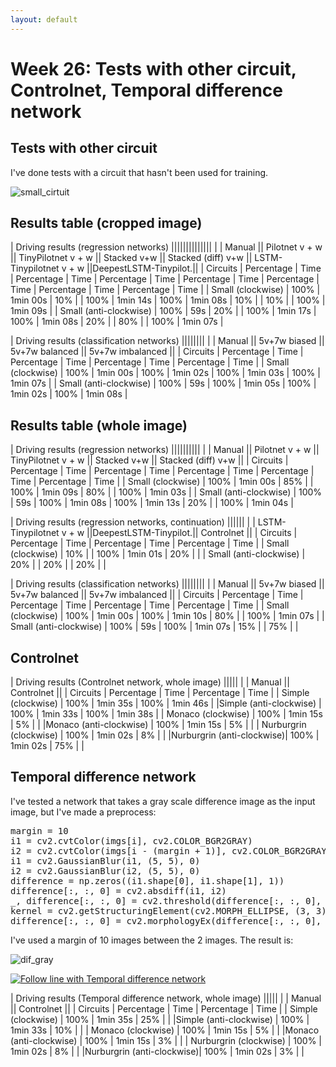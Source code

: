 ```yaml
---
layout: default
---
```

# Week 26: Tests with other circuit, Controlnet, Temporal difference network


## Tests with other circuit

I've done tests with a circuit that hasn't been used for training. 

![small_cirtuit](https://roboticsurjc-students.github.io/2017-tfm-vanessa-fernandez/images/small_cirtuit.png)



## Results table (cropped image)

|                                                      Driving results (regression networks)                                                                                              ||||||||||||||
|                           |        Manual        ||    Pilotnet v + w    ||  TinyPilotnet v + w  ||        Stacked v+w   ||  Stacked (diff) v+w  || LSTM-Tinypilotnet v + w ||DeepestLSTM-Tinypilot.||
|      Circuits             | Percentage |   Time   | Percentage |   Time   | Percentage |   Time   | Percentage |   Time   | Percentage |   Time   |  Percentage   |   Time   | Percentage |   Time   |
| Small (clockwise)         |    100%    | 1min 00s |      10%   |          |     100%   | 1min 14s |     100%   | 1min 08s |      10%   |          |       10%     |          |    100%    | 1min 09s | 
| Small (anti-clockwise)    |    100%    |    59s   |      20%   |          |     100%   | 1min 17s |     100%   | 1min 08s |      20%   |          |       80%     |          |    100%    | 1min 07s |


|                                                      Driving results (classification networks)                     ||||||||
|                           |        Manual        ||      5v+7w biased    ||    5v+7w balanced    ||   5v+7w imbalanced   || 
|      Circuits             | Percentage |   Time   | Percentage |   Time   | Percentage |   Time   | Percentage |   Time   |
|   Small (clockwise)       |    100%    | 1min 00s |    100%    | 1min 02s |    100%    | 1min 03s |    100%    | 1min 07s |
| Small (anti-clockwise)    |    100%    |    59s   |    100%    | 1min 05s |    100%    | 1min 02s |    100%    | 1min 08s |



## Results table (whole image)

|                                                      Driving results (regression networks)                                               ||||||||||
|                           |        Manual        ||    Pilotnet v + w    ||  TinyPilotnet v + w  ||        Stacked v+w   ||  Stacked (diff) v+w  ||
|      Circuits             | Percentage |   Time   | Percentage |   Time   | Percentage |   Time   | Percentage |   Time   | Percentage |   Time   |
|   Small (clockwise)       |    100%    | 1min 00s |      85%   |          |     100%   | 1min 09s |      80%   |          |     100%   | 1min 03s |
| Small (anti-clockwise)    |    100%    |    59s   |     100%   | 1min 08s |     100%   | 1min 13s |      20%   |          |     100%   | 1min 04s |


|                     Driving results (regression networks, continuation)                         ||||||
|                           | LSTM-Tinypilotnet v + w ||DeepestLSTM-Tinypilot.||      Controlnet      || 
|      Circuits             |  Percentage   |   Time   | Percentage |   Time   | Percentage |   Time   |
|   Small (clockwise)       |       10%     |          |    100%    | 1min 01s |     20%    |          |
| Small (anti-clockwise)    |       20%     |          |     20%    |          |     20%    |          |



|                                                      Driving results (classification networks)                     ||||||||
|                           |        Manual        ||      5v+7w biased    ||    5v+7w balanced    ||   5v+7w imbalanced   || 
|      Circuits             | Percentage |   Time   | Percentage |   Time   | Percentage |   Time   | Percentage |   Time   |
|   Small (clockwise)       |    100%    | 1min 00s |    100%    | 1min 10s |     80%    |          |    100%    | 1min 07s |
| Small (anti-clockwise)    |    100%    |    59s   |    100%    | 1min 07s |     15%    |          |     75%    |          |




## Controlnet

|            Driving results (Controlnet network, whole image)             |||||
|                           |          Manual         ||      Controlnet      || 
|      Circuits             |  Percentage   |   Time   | Percentage |   Time   |
|  Simple (clockwise)       |      100%     | 1min 35s |    100%    | 1min 46s |
|Simple (anti-clockwise)    |      100%     | 1min 33s |    100%    | 1min 38s |
|  Monaco (clockwise)       |      100%     | 1min 15s |      5%    |          | 
|Monaco (anti-clockwise)    |      100%     | 1min 15s |      5%    |          |
| Nurburgrin (clockwise)    |      100%     | 1min 02s |      8%    |          |
|Nurburgrin (anti-clockwise)|      100%     | 1min 02s |     75%    |          |



## Temporal difference network

I've tested a network that takes a gray scale difference image as the input image, but I've made a preprocess: 

<pre>
margin = 10
i1 = cv2.cvtColor(imgs[i], cv2.COLOR_BGR2GRAY)
i2 = cv2.cvtColor(imgs[i - (margin + 1)], cv2.COLOR_BGR2GRAY)
i1 = cv2.GaussianBlur(i1, (5, 5), 0)
i2 = cv2.GaussianBlur(i2, (5, 5), 0)
difference = np.zeros((i1.shape[0], i1.shape[1], 1))
difference[:, :, 0] = cv2.absdiff(i1, i2)
_, difference[:, :, 0] = cv2.threshold(difference[:, :, 0], 15, 255, cv2.THRESH_BINARY)
kernel = cv2.getStructuringElement(cv2.MORPH_ELLIPSE, (3, 3))
difference[:, :, 0] = cv2.morphologyEx(difference[:, :, 0], cv2.MORPH_CLOSE, kernel)
</pre>


 I've used a margin of 10 images between the 2 images. The result is: 

![dif_gray](https://roboticsurjc-students.github.io/2017-tfm-vanessa-fernandez/images/dif_gray.png)


[![Follow line with Temporal difference network](https://roboticsurjc-students.github.io/2017-tfm-vanessa-fernandez/images/image_simple_circuit.png)](https://www.youtube.com/watch?v=E8Z50k3hRpw)


|        Driving results (Temporal difference network, whole image)        |||||
|                           |          Manual         ||      Controlnet      || 
|      Circuits             |  Percentage   |   Time   | Percentage |   Time   |
|  Simple (clockwise)       |      100%     | 1min 35s |     25%    |          |
|Simple (anti-clockwise)    |      100%     | 1min 33s |     10%    |          |
|  Monaco (clockwise)       |      100%     | 1min 15s |      5%    |          | 
|Monaco (anti-clockwise)    |      100%     | 1min 15s |      3%    |          |
| Nurburgrin (clockwise)    |      100%     | 1min 02s |      8%    |          |
|Nurburgrin (anti-clockwise)|      100%     | 1min 02s |      3%    |          |


